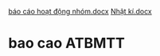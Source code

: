[báo cáo hoạt động nhóm.docx](https://github.com/maimitmt/baocao-ATBMTT/files/10939128/bao.cao.ho.t.d.ng.nhom.docx)
[Nhật kí.docx](https://github.com/maimitmt/baocao-ATBMTT/files/10939129/Nh.t.ki.docx)
# bao cao ATBMTT
